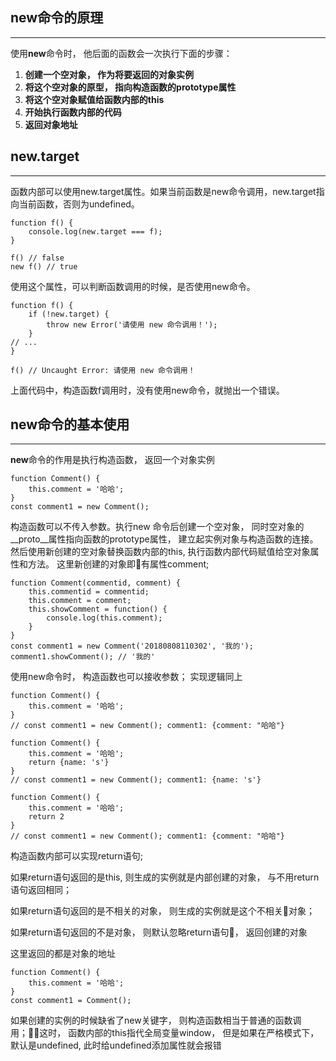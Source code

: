 ## new命令的原理
----
使用**new**命令时， 他后面的函数会一次执行下面的步骤：
1. **创建一个空对象， 作为将要返回的对象实例**
2. **将这个空对象的原型， 指向构造函数的prototype属性**
3. **将这个空对象赋值给函数内部的this**
4. **开始执行函数内部的代码**
5. **返回对象地址**

## new.target
----
函数内部可以使用new.target属性。如果当前函数是new命令调用，new.target指向当前函数，否则为undefined。

    function f() {
        console.log(new.target === f);
    }

    f() // false
    new f() // true
使用这个属性，可以判断函数调用的时候，是否使用new命令。

    function f() {
        if (!new.target) {
            throw new Error('请使用 new 命令调用！');
        }
    // ...
    }

    f() // Uncaught Error: 请使用 new 命令调用！
上面代码中，构造函数f调用时，没有使用new命令，就抛出一个错误。

## new命令的基本使用
----
**new**命令的作用是执行构造函数， 返回一个对象实例

    function Comment() {
        this.comment = '哈哈';
    }
    const comment1 = new Comment();

构造函数可以不传入参数。执行new 命令后创建一个空对象， 同时空对象的__proto__属性指向函数的prototype属性， 建立起实例对象与构造函数的连接。然后使用新创建的空对象替换函数内部的this, 执行函数内部代码赋值给空对象属性和方法。 这里新创建的对象即有属性comment;


    function Comment(commentid, comment) {
        this.commentid = commentid;
        this.comment = comment;
        this.showComment = function() {
            console.log(this.comment);
        }
    }
    const comment1 = new Comment('20180808110302', '我的');
    comment1.showComment(); // '我的'
使用new命令时， 构造函数也可以接收参数； 实现逻辑同上

    function Comment() {
        this.comment = '哈哈';
    }
    // const comment1 = new Comment(); comment1: {comment: "哈哈"}

    function Comment() {
        this.comment = '哈哈';
        return {name: 's'}
    }
    // const comment1 = new Comment(); comment1: {name: 's'}

    function Comment() {
        this.comment = '哈哈';
        return 2
    }
    // const comment1 = new Comment(); comment1: {comment: "哈哈"}


构造函数内部可以实现return语句; 

如果return语句返回的是this, 则生成的实例就是内部创建的对象， 与不用return语句返回相同；

如果return语句返回的是不相关的对象， 则生成的实例就是这个不相关对象；

如果return语句返回的不是对象， 则默认忽略return语句， 返回创建的对象

这里返回的都是对象的地址

    function Comment() {
        this.comment = '哈哈';
    }
    const comment1 = Comment();
如果创建的实例的时候缺省了new关键字， 则构造函数相当于普通的函数调用；这时， 函数内部的this指代全局变量window， 但是如果在严格模式下， 默认是undefined, 此时给undefined添加属性就会报错



